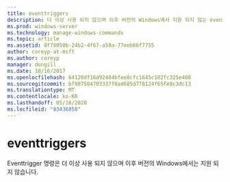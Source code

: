 ```yaml
---
title: eventtriggers
description: 더 이상 사용 되지 않으며 이후 버전의 Windows에서 지원 되지 않는 eventtrigger 명령에 대 한 참조 항목입니다.
ms.prod: windows-server
ms.technology: manage-windows-commands
ms.topic: article
ms.assetid: 8f78050b-24b2-4f67-a58a-77eeb66f7755
author: coreyp-at-msft
ms.author: coreyp
manager: dongill
ms.date: 10/16/2017
ms.openlocfilehash: 64120df16d92484bfee8cfc1645c102fc325e400
ms.sourcegitcommit: bf887504703337f8ad685d778124f65fe8c3dc13
ms.translationtype: MT
ms.contentlocale: ko-KR
ms.lasthandoff: 05/16/2020
ms.locfileid: "83436858"
---
```

# <a name="eventtriggers"></a>eventtriggers

Eventtrigger 명령은 더 이상 사용 되지 않으며 이후 버전의 Windows에서는 지원 되지 않습니다.